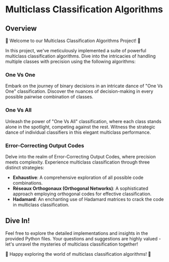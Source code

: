# Multiclass Classification Algorithms

## Overview
🌟 Welcome to our Multiclass Classification Algorithms Project! 🌟

In this project, we've meticulously implemented a suite of powerful multiclass classification algorithms. Dive into the intricacies of handling multiple classes with precision using the following algorithms:

### One Vs One
Embark on the journey of binary decisions in an intricate dance of "One Vs One" classification. Discover the nuances of decision-making in every possible pairwise combination of classes.

### One Vs All
Unleash the power of "One Vs All" classification, where each class stands alone in the spotlight, competing against the rest. Witness the strategic dance of individual classifiers in this elegant multiclass performance.

### Error-Correcting Output Codes
Delve into the realm of Error-Correcting Output Codes, where precision meets complexity. Experience multiclass classification through three distinct strategies:
- **Exhaustive**: A comprehensive exploration of all possible code combinations.
- **Réseaux Orthogonaux (Orthogonal Networks)**: A sophisticated approach employing orthogonal codes for effective classification.
- **Hadamard**: An enchanting use of Hadamard matrices to crack the code in multiclass classification.

## Dive In!
Feel free to explore the detailed implementations and insights in the provided Python files. Your questions and suggestions are highly valued - let's unravel the mysteries of multiclass classification together!

🌟 Happy exploring the world of multiclass classification algorithms! 🌟
